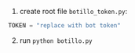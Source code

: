 1. create root file `botillo_token.py`:
```python
TOKEN = "replace with bot token"
```
2. run `python botillo.py`